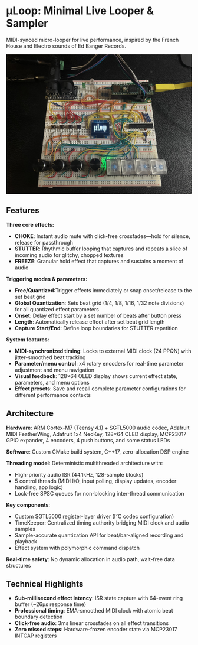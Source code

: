 # μLoop: Minimal Live Looper & Sampler

MIDI-synced micro-looper for live performance, inspired by the French House and Electro sounds of Ed Banger Records.

![MicroLoop Hardware](images/microloop.jpg)

## Features

**Three core effects:**

- **CHOKE**: Instant audio mute with click-free crossfades—hold for silence, release for passthrough
- **STUTTER**: Rhythmic buffer looping that captures and repeats a slice of incoming audio for glitchy, chopped textures
- **FREEZE**: Granular hold effect that captures and sustains a moment of audio

**Triggering modes & parameters:**

- **Free/Quantized**:Trigger effects immediately or snap onset/release to the set beat grid
- **Global Quantization**: Sets beat grid (1/4, 1/8, 1/16, 1/32 note divisions) for all quantized effect parameters
- **Onset**: Delay effect start by a set number of beats after button press
- **Length**: Automatically release effect after set beat grid length
- **Capture Start/End**: Define loop boundaries for STUTTER repetition

**System features:**

- **MIDI-synchronized timing**: Locks to external MIDI clock (24 PPQN) with jitter-smoothed beat tracking
- **Parameter/menu control**: x4 rotary encoders for real-time parameter adjustment and menu navigation
- **Visual feedback**: 128×64 OLED display shows current effect state, parameters, and menu options
- **Effect presets**: Save and recall complete parameter configurations for different performance contexts

## Architecture

**Hardware**: ARM Cortex-M7 (Teensy 4.1) + SGTL5000 audio codec, Adafruit MIDI FeatherWing, Adafruit 1x4 NeoKey, 128×64 OLED display, MCP23017 GPIO expander, 4 encoders, 4 push buttons, and some status LEDs

**Software**: Custom CMake build system, C++17, zero-allocation DSP engine

**Threading model**: Deterministic multithreaded architecture with:
- High-priority audio ISR (44.1kHz, 128-sample blocks)
- 5 control threads (MIDI I/O, input polling, display updates, encoder handling, app logic)
- Lock-free SPSC queues for non-blocking inter-thread communication

**Key components**:
- Custom SGTL5000 register-layer driver (I²C codec configuration)
- TimeKeeper: Centralized timing authority bridging MIDI clock and audio samples
- Sample-accurate quantization API for beat/bar-aligned recording and playback
- Effect system with polymorphic command dispatch

**Real-time safety**: No dynamic allocation in audio path, wait-free data structures

## Technical Highlights

- **Sub-millisecond effect latency**: ISR state capture with 64-event ring buffer (~26µs response time)
- **Professional timing**: EMA-smoothed MIDI clock with atomic beat boundary detection
- **Click-free audio**: 3ms linear crossfades on all effect transitions
- **Zero missed steps**: Hardware-frozen encoder state via MCP23017 INTCAP registers
